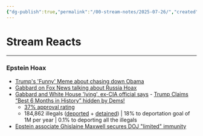 ```yaml
---
{"dg-publish":true,"permalink":"/00-stream-notes/2025-07-26/","created":"2025-07-26T14:33:57.052-04:00","updated":"2025-07-26T16:48:15.856-04:00"}
---
```


# Stream Reacts
---
### Epstein Hoax
- [Trump's 'Funny' Meme about chasing down Obama](https://truthsocial.com/@realDonaldTrump/posts/114920238032329393)
- [Gabbard on Fox News talking about Russia Hoax](https://www.foxnews.com/video/6376164913112)
- [Gabbard and White House 'lying', ex-CIA official says](https://www.nbcnews.com/politics/national-security/gabbard-white-house-lying-intel-russian-interference-2016-ex-cia-offic-rcna220870)
- [Trump Claims “Best 6 Months in History” hidden by Dems!](https://truthsocial.com/@realDonaldTrump/posts/114911132620191745)
  - [37% approval rating](https://news.gallup.com/poll/692879/independents-drive-trump-approval-second-term-low.aspx)
  - 184,862 illegals ([deported](https://docs.google.com/spreadsheets/d/1ix6dO5KCZkvV2AR47YkJigGJ9sX1Ijhr6c5I0iYN_S8/edit?usp=sharing) + [detained](https://tracreports.org/immigration/quickfacts/detention.html)) | 18% to deportation goal of 1M per year | 0.1% to deporting all the illegals
- [Epstein associate Ghislaine Maxwell secures DOJ "limited" immunity](http://axios.com/2025/07/26/epstein-maxwell-limited-immunity-trump-doj)